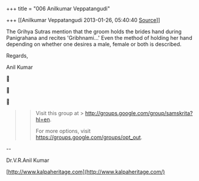 +++
title = "006 Anilkumar Veppatangudi"

+++
[[Anilkumar Veppatangudi	2013-01-26, 05:40:40 [Source](https://groups.google.com/g/samskrita/c/MIUMEDWJWUE)]]



The Grihya Sutras mention that the groom holds the brides hand during Panigrahana and recites 'Gribhnami...' Even the method of holding her hand depending on whether one desires a male, female or both is described.

Regards,

Anil Kumar  
  







> 
> > 
> > Visit this group at > <http://groups.google.com/group/samskrita?hl=en>.  
> > 
> > 
> > For more options, visit <https://groups.google.com/groups/opt_out>.  
>   
>   

  
  

  

--  

Dr.V.R.Anil Kumar

[http://www.kalpaheritage.com](http://www.kalpaheritage.com/)

